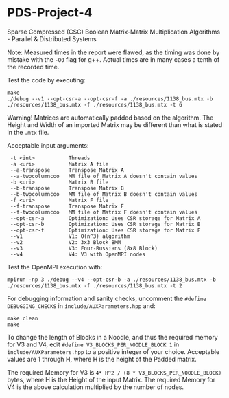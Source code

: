 # PDS-Project-4
Sparse Compressed (CSC) Boolean Matrix-Matrix Multiplication Algorithms - Parallel &amp; Distributed Systems


Note: Measured times in the report were flawed, as the timing was done by mistake with the `-O0` flag for g++. Actual times are in many cases a tenth of the recorded time.


Test the code by executing:
```
make
./debug --v1 --opt-csr-a --opt-csr-f -a ./resources/1138_bus.mtx -b ./resources/1138_bus.mtx -f ./resources/1138_bus.mtx -t 6
```

Warning! Matrices are automatically padded based on the algorithm. The Height and Width of an imported Matrix may be different than what is stated in the `.mtx` file.


Acceptable input arguments:
```
 -t <int>           Threads
 -a <uri>           Matrix A file
 --a-transpose      Transpose Matrix A
 --a-twocolumncoo   MM file of Matrix A doesn't contain values
 -b <uri>           Matrix B file
 --b-transpose      Transpose Matrix B
 --b-twocolumncoo   MM file of Matrix B doesn't contain values
 -f <uri>           Matrix F file
 --f-transpose      Transpose Matrix F
 --f-twocolumncoo   MM file of Matrix F doesn't contain values
 --opt-csr-a        Optimization: Uses CSR storage for Matrix A
 --opt-csr-b        Optimization: Uses CSR storage for Matrix B
 --opt-csr-f        Optimization: Uses CSR storage for Matrix F
 --v1               V1: O(n^3) algorithm
 --v2               V2: 3x3 Block BMM
 --v3               V3: Four-Russians (8x8 Block)
 --v4               V4: V3 with OpenMPI nodes
```


Test the OpenMPI execution with:
```
mpirun -np 3 ./debug --v4 --opt-csr-b -a ./resources/1138_bus.mtx -b ./resources/1138_bus.mtx -f ./resources/1138_bus.mtx -t 2
```


For debugging information and sanity checks, uncomment the `#define DEBUGGING_CHECKS` in `include/AUXParameters.hpp` and:
```
make clean
make
```


To change the length of Blocks in a Noodle, and thus the required memory for V3 and V4, edit `#define V3_BLOCKS_PER_NOODLE_BLOCK 1` in `include/AUXParameters.hpp` to a positive integer of your choice. Acceptable values are 1 through H, where H is the height of the Padded matrix.

The required Memory for V3 is `4* H^2 / (8 * V3_BLOCKS_PER_NOODLE_BLOCK)` bytes, where H is the Height of the input Matrix.
The required Memory for V4 is the above calculation multiplied by the number of nodes.
